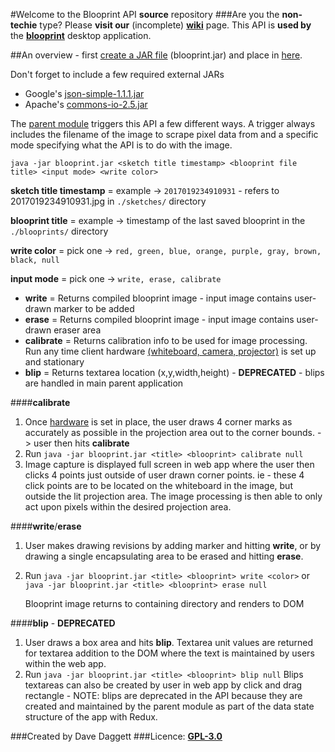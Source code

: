 #Welcome to the Blooprint API **source** repository
###Are you the **non-techie** type?  Please **visit our** (incomplete) [**wiki**](https://github.com/blooprint/blooprint/wiki) page.
This API is **used by** the [**blooprint**](https://github.com/blooprint/blooprint) desktop application.

##An overview - first [create a JAR file](http://docs.oracle.com/javase/tutorial/deployment/jar/build.html) (blooprint.jar) and place in [here](https://github.com/blooprint/blooprint/tree/master/api).

Don't forget to include a few required external JARs
- Google's [json-simple-1.1.1.jar](https://storage.googleapis.com/google-code-archive-downloads/v2/code.google.com/json-simple/json-simple-1.1.1.jar)
- Apache's [commons-io-2.5.jar](http://www-us.apache.org/dist//commons/io/source/commons-io-2.5-src.zip)

The [parent module](https://github.com/blooprint/blooprint) triggers this API a few different ways. A trigger always includes the filename of the image to scrape pixel data from and a specific mode specifying what the API is to do with the image.

    java -jar blooprint.jar <sketch title timestamp> <blooprint file title> <input mode> <write color>

**sketch title timestamp** = example -> `2017019234910931` - refers to 2017019234910931.jpg in `./sketches/` directory

**blooprint title** = example -> timestamp of the last saved blooprint in the `./blooprints/` directory

**write color** = pick one -> `red, green, blue, orange, purple, gray, brown, black, null`

**input mode** = pick one -> `write, erase, calibrate`

- **write** = Returns compiled blooprint image - input image contains user-drawn marker to be added
- **erase** = Returns compiled blooprint image - input image contains user-drawn eraser area
- **calibrate** = Returns calibration info to be used for image processing. Run any time client hardware [(whiteboard, camera, projector)](https://github.com/blooprint/blooprint/wiki/Required-Hardware) is set up and stationary
- **blip** = Returns textarea location (x,y,width,height) - **DEPRECATED** - blips are handled in main parent application

####**calibrate**
1. Once [hardware](https://github.com/blooprint/blooprint/wiki/Required-Hardware) is set in place, the user draws 4 corner marks as accurately as possible in the projection area out to the corner bounds. -> user then hits **calibrate**
2. Run
	`java -jar blooprint.jar <title> <blooprint> calibrate null`
3. Image capture is displayed full screen in web app where the user then clicks 4 points just outside of user drawn corner points.  ie - these 4 click points are to be located on the whiteboard in the image, but outside the lit projection area.  The image processing is then able to only act upon pixels within the desired projection area.

####**write**/**erase**
1. 	User makes drawing revisions by adding marker and hitting **write**, or by drawing a single encapsulating area to be erased and hitting **erase**.
2. Run
	`java -jar blooprint.jar <title> <blooprint> write <color>`
	or
	`java -jar blooprint.jar <title> <blooprint> erase null`

	Blooprint image returns to containing directory and renders to DOM

####**blip** - **DEPRECATED**
1. User draws a box area and hits **blip**.  Textarea unit values are returned for textarea addition to the DOM where the text is maintained by users within the web app.
2. Run
	`java -jar blooprint.jar <title> <blooprint> blip null`
Blips textareas can also be created by user in web app by click and drag rectangle - NOTE: blips are deprecated in the API because they are created and maintained by the parent module as part of the data state structure of the app with Redux.

###Created by Dave Daggett
###Licence:	[**GPL-3.0**](https://github.com/blooprint/blooprint/blob/master/LICENSE)
